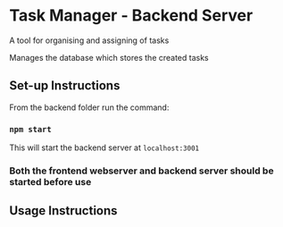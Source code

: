 # Task Manager - Backend Server

A tool for organising and assigning of tasks

Manages the database which stores the created tasks

## Set-up Instructions

From the backend folder run the command:

### `npm start`

This will start the backend server at `localhost:3001`

### Both the frontend webserver and backend server should be started before use

## Usage Instructions